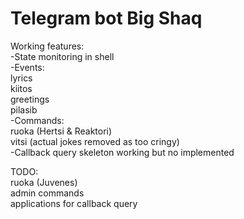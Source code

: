 # Telegram bot Big Shaq  
Working features:  
-State monitoring in shell    
-Events:  
	lyrics  
	kiitos  
	greetings  
	pilasib    
-Commands:    
	ruoka (Hertsi & Reaktori)  
	vitsi (actual jokes removed as too cringy)   
-Callback query skeleton working but no implemented    
  
TODO:  
	ruoka (Juvenes)  
	admin commands  
	applications for callback query  
	
